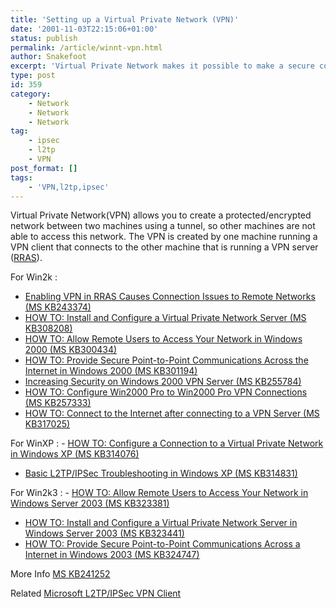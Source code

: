 ```yaml
---
title: 'Setting up a Virtual Private Network (VPN)'
date: '2001-11-03T22:15:06+01:00'
status: publish
permalink: /article/winnt-vpn.html
author: Snakefoot
excerpt: 'Virtual Private Network makes it possible to make a secure connection to another network through an insecure network.'
type: post
id: 359
category:
    - Network
    - Network
    - Network
tag:
    - ipsec
    - l2tp
    - VPN
post_format: []
tags:
    - 'VPN,l2tp,ipsec'
---
```

Virtual Private Network(VPN) allows you to create a protected/encrypted network between two machines using a tunnel, so other machines are not able to access this network. The VPN is created by one machine running a VPN client that connects to the other machine that is running a VPN server ([RRAS](/article/winnt-services-remoteaccess.html)).  
  
 For Win2k :

- [Enabling VPN in RRAS Causes Connection Issues to Remote Networks (MS KB243374)](http://support.microsoft.com/kb/243374)
- [HOW TO: Install and Configure a Virtual Private Network Server (MS KB308208)](http://support.microsoft.com/kb/308208)
- [HOW TO: Allow Remote Users to Access Your Network in Windows 2000 (MS KB300434)](http://support.microsoft.com/kb/300434)
- [HOW TO: Provide Secure Point-to-Point Communications Across the Internet in Windows 2000 (MS KB301194)](http://support.microsoft.com/kb/301194)
- [Increasing Security on Windows 2000 VPN Server (MS KB255784)](http://support.microsoft.com/kb/255784)
- [HOW TO: Configure Win2000 Pro to Win2000 Pro VPN Connections (MS KB257333)](http://support.microsoft.com/kb/257333 "HOW TO: Configure Windows 2000 Professional to Windows 2000 Professional Virtual Private Network Connections (MS KB257333)")
- [HOW TO: Connect to the Internet after connecting to a VPN Server (MS KB317025)](http://support.microsoft.com/kb/317025 "You Cannot Connect to the Internet After You Connect to a VPN Server [Q317025]")
 
 For WinXP : - [HOW TO: Configure a Connection to a Virtual Private Network in Windows XP (MS KB314076)](http://support.microsoft.com/kb/314076)
- [Basic L2TP/IPSec Troubleshooting in Windows XP (MS KB314831)](http://support.microsoft.com/kb/314831)
 
 For Win2k3 : - [HOW TO: Allow Remote Users to Access Your Network in Windows Server 2003 (MS KB323381)](http://support.microsoft.com/kb/323381)
- [HOW TO: Install and Configure a Virtual Private Network Server in Windows Server 2003 (MS KB323441)](http://support.microsoft.com/kb/323441)
- [HOW TO: Provide Secure Point-to-Point Communications Across a Internet in Windows 2003 (MS KB324747)](http://support.microsoft.com/kb/324747)
 
 More Info [MS KB241252](http://support.microsoft.com/kb/241252 "VPN Tunnels - PPTP Protocol Packet Description and Use [Q241252]")  
  
 Related [Microsoft L2TP/IPSec VPN Client](/article/windows-vpn-client.html)